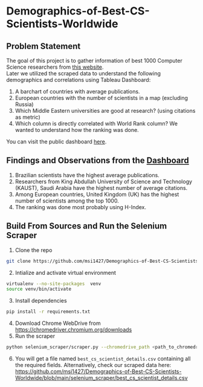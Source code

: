 # Demographics-of-Best-CS-Scientists-Worldwide

## Problem Statement
The goal of this project is to gather information of best 1000 Computer Science researchers from [this website](https://research.com/scientists-rankings/computer-science). <br/> 
Later we utilized the scraped data to understand the following demographics and correlations using Tableau Dashboard: 

1. A barchart of countries with average publications.
2. European countries with the number of scientists in a map (excluding Russia)
3. Which Middle Eastern universities are good at research? (using citations as metric)
4. Which column is directly correlated with World Rank column? We wanted to understand how the ranking was done.

You can visit the public dashboard [here](https://public.tableau.com/app/profile/mohammad.sabik.s.irbaz/viz/DemographicsofBestCSScientistsWorldwide/Dashboard1). 

## Findings and Observations from the [Dashboard](https://public.tableau.com/app/profile/mohammad.sabik.s.irbaz/viz/DemographicsofBestCSScientistsWorldwide/Dashboard1)
1. Brazilian scientists have the highest average publications.
2. Researchers from King Abdullah University of Science and Technology (KAUST), Saudi Arabia have the highest number of average citations. 
3. Among European countries, United Kingdom (UK) has the highest number of scientists among the top 1000.
4. The ranking was done most probably using H-Index.

## Build From Sources and Run the Selenium Scraper
1. Clone the repo
```bash
git clone https://github.com/msi1427/Demographics-of-Best-CS-Scientists-Worldwide.git
```
2. Intialize and activate virtual environment
```bash
virtualenv --no-site-packages  venv
source venv/bin/activate
```
3. Install dependencies
```bash
pip install -r requirements.txt
```
4. Download Chrome WebDrive from https://chromedriver.chromium.org/downloads 
5. Run the scraper
```bash
python selenium_scraper/scraper.py --chromedrive_path <path_to_chromedriver>
```
6. You will get a file named `best_cs_scientist_details.csv` containing all the required fields. 
Alternatively, check our scraped data here: https://github.com/msi1427/Demographics-of-Best-CS-Scientists-Worldwide/blob/main/selenium_scraper/best_cs_scientist_details.csv

